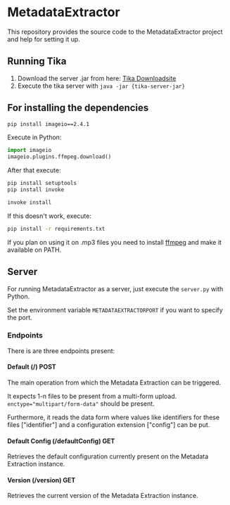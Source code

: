 # MetadataExtractor

This repository provides the source code to the MetadataExtractor project and help for setting it up.

## Running Tika

1) Download the server .jar from here: [Tika Downloadsite](https://tika.apache.org/download.html)
2) Execute the tika server with `java -jar {tika-server-jar}`

## For installing the dependencies

```bash
pip install imageio==2.4.1
```

Execute in Python:

```python
import imageio
imageio.plugins.ffmpeg.download()
```

After that execute:

```bash
pip install setuptools
pip install invoke

invoke install
```

If this doesn't work, execute:

```bash
pip install -r requirements.txt
```

If you plan on using it on .mp3 files you need to install [ffmpeg](https://ffmpeg.zeranoe.com/builds/) and make it available on PATH.

## Server

For running MetadataExtractor as a server, just execute the `server.py` with Python.

Set the environment variable `METADATAEXTRACTORPORT` if you want to specify the port.

### Endpoints

There is are three endpoints present:

#### Default (/) POST

The main operation from which the Metadata Extraction can be triggered.

It expects 1-n files to be present from a multi-form upload. `enctype="multipart/form-data"` should be present.

Furthermore, it reads the data form where values like identifiers for these files ["identifier"] and a configuration extension ["config"] can be put.

#### Default Config (/defaultConfig) GET

Retrieves the default configuration currently present on the Metadata Extraction instance.

#### Version (/version) GET

Retrieves the current version of the Metadata Extraction instance.
